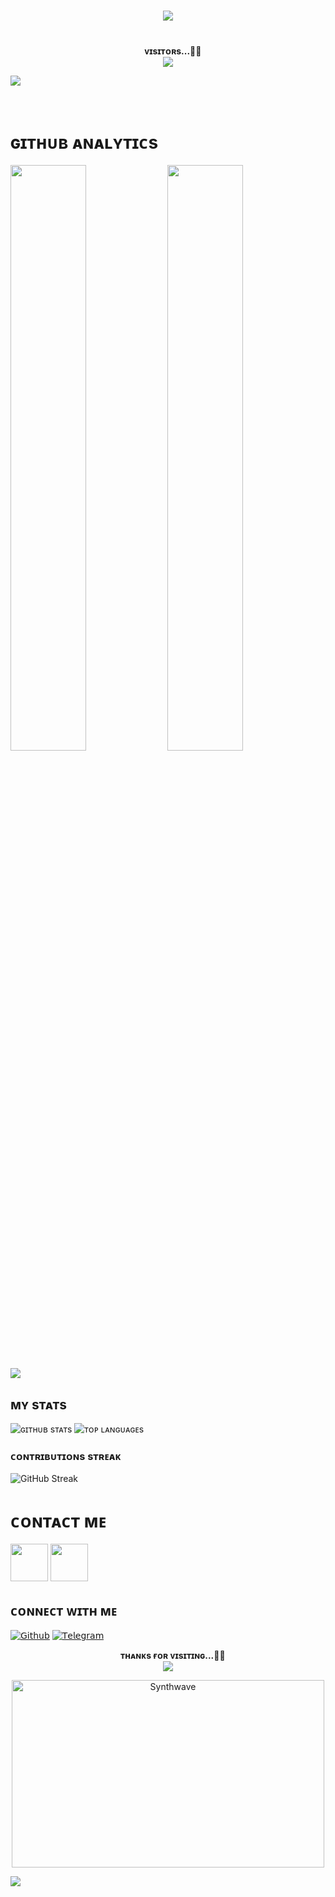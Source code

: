 <h1 align ="center"><img src="https://readme-typing-svg.herokuapp.com?color=B041FF&width=350&lines=✨🦋+𝙷𝙴𝚈!+𝚃𝙷𝙴𝚁𝙴+𝙸+𝙰𝙼+𝚅𝙸𝙿+𝙷𝙺!🖤+🥀"></b></h1>

<h1><img  style="align-item" :"center" src="https://telegra.ph/file/a49bf6aa23d08b40a35b5.jpg" width="50px" height="60%"></h1>
<p align="center">
    <b>ᴠɪsɪᴛᴏʀs...🍃✨</b><br><img align="middle" src="https://profile-counter.glitch.me/llxHKxll/count.svg" />
</p>

[<img src="https://telegra.ph/file/a49bf6aa23d08b40a35b5.jpg"/>](https://github.com/llxHKxll)

        
<h1> ɢɪᴛʜᴜʙ ᴀɴᴀʟʏᴛɪᴄs </h1>

[<img src="https://github-readme-stats.vercel.app/api?username=llxHKxll&count_private=true&show_icons=true&theme=chartreuse-dark&custom_title=𝖬𝗒+𝖦𝗂𝗍𝗁𝗎𝖻+𝖠𝗇𝖺𝗅𝗒𝗍𝗂𝖼𝗌+!&include_all_commits=true&hide_border=true&bg_color=000000" width="49%">](https://github.com/llxHKxll) [<img src="https://github-readme-streak-stats.herokuapp.com/?user=llxHKxll&theme=chartreuse-dark&hide_border=True&bg_color=000000" width="49%">](https://github.com/llxHKxll)

[<img src="https://github.com/llxHKxll/llxHKxll/blob/master/resources/hr.gif"/>](https://github.com/llxHKxll)

## ᴍʏ sᴛᴀᴛs

![ɢɪᴛʜᴜʙ sᴛᴀᴛs](https://github-readme-stats.vercel.app/api?username=llxHKxll&show_icons=true&theme=radical)
![ᴛᴏᴘ ʟᴀɴɢᴜᴀɢᴇs](https://github-readme-stats.vercel.app/api/top-langs/?username=llxHKxll&layout=compact&theme=midnight-purple&hide=Css)

### ᴄᴏɴᴛʀɪʙᴜᴛɪᴏɴs sᴛʀᴇᴀᴋ

![GitHub Streak](https://github-readme-streak-stats.herokuapp.com/?user=[llxHKxll]&theme=dark)

<h1> ᴄᴏɴᴛᴀᴄᴛ ᴍᴇ </h1>

[<img src="https://te.legra.ph/file/3f6810f790713b26fe826.jpg" width="60px">](https://tg://openmessage?user_id=6084527452) [<img src="https://te.legra.ph/file/2a7a17fc66a8f5fe785c3.jpg" width="60px">](https://github.com/llxHKxll)


## ᴄᴏɴɴᴇᴄᴛ ᴡɪᴛʜ ᴍᴇ

[![𝖦𝗂𝗍𝗁𝗎𝖻](https://img.shields.io/badge/-Github-181717?style=for-the-badge&logo=Github&logoColor=white)](https://github.com/llxHKxll)
[![𝖳𝖾𝗅𝖾𝗀𝗋𝖺𝗆](https://img.shields.io/badge/Telegram-2CA5E0?style=for-the-badge&logo=telegram&logoColor=white)](https://telegram.me/KaisenWorld)

<p align="center">
    <b>ᴛʜᴀɴᴋs ғᴏʀ ᴠɪsɪᴛɪɴɢ...🍃🍁</b><br><img align="middle" src="https://profile-counter.glitch.me/llxHKxll/count.svg" />
</p>

<p align="center"><img src="https://thumbs.gfycat.com/GoodnaturedFondGaur-size_restricted.gif" alt="Synthwave" height="300" width="500"></p>

<img src="https://user-images.githubusercontent.com/73097560/115834477-dbab4500-a447-11eb-908a-139a6edaec5c.gif">

<!---
llxHKxll/llxHKxll is a ✨ special ✨ repository because its README.md (this file) appears on your GitHub profile.
You can click the Preview link to take a look at your changes.!
--->






<!---
llxHKxll/llxHKxll is a ✨ special ✨ repository because its `README.md` (this file) appears on your GitHub profile.
You can click the Preview link to take a look at your changes.
--->
